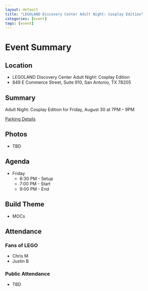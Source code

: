 ```yaml
---
layout: default
title: "LEGOLAND Discovery Center Adult Night: Cosplay Edition"
categories: [event]
tags: [event]
---
```


# Event Summary

## Location

- LEGOLAND Discovery Center Adult Night: Cosplay Edition
- 849 E Commerce Street, Suite 910, San Antonio, TX 78205

## Summary

Adult Night: Cosplay Edition for Friday, August 30 at 7PM – 9PM

[Parking Details](https://www.thesanantonioriverwalk.com/plan-your-trip/parking/)



## Photos

- TBD

## Agenda

- Friday
  - 6:30 PM - Setup
  - 7:00 PM - Start
  - 9:00 PM - End


## Build Theme

- MOCs

## Attendance

### Fans of LEGO

- Chris M
- Justin B

### Public Attendance

- TBD
